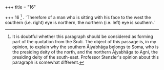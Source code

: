 +++
title = "16"

+++
16 [^7] . 'Therefore of a man who is sitting with his face to the west the southern (i.e. right) eye is northern, the northern (i.e. left) eye is southern.'


[^7]:  It is doubtful whether this paragraph should be considered as forming part of the quotation from the Śruti. The object of this passage is, in my opinion, to explain why the southern Ājyabhāga belongs to Soma, who is the presiding deity of the north, and the northern Ājyabhāga to Agni, the presiding deity of the south-east. Professor Stenzler's opinion about this paragraph is somewhat different.
